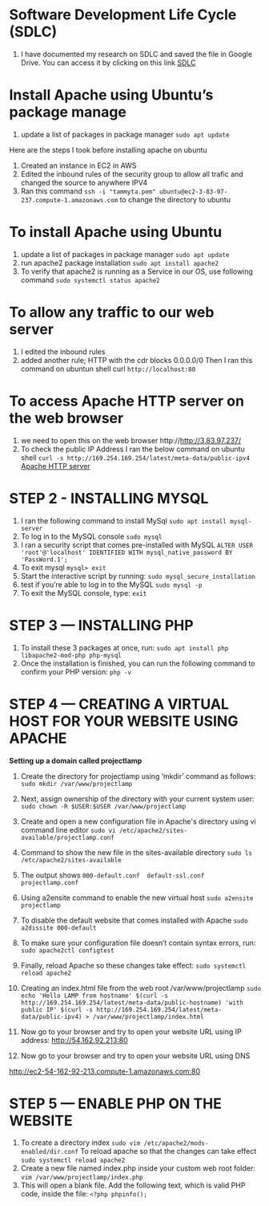 

# Software Development Life Cycle (SDLC)
1. I have documented my research on SDLC and saved the file in Google Drive. You can access it by clicking on this link 	[SDLC](https://docs.google.com/document/d/1JdCA-DxQSVqaUybwD0bQUlkJ2IcsJUSf/edit?usp=sharing&ouid=106659470577486106602&rtpof=true&sd=true)

# Install Apache using Ubuntu’s package manage
1. update a list of packages in package manager
	`sudo apt update`

Here are the steps I took before installing apache on ubuntu

1. Created an instance in EC2 in AWS
2. Edited the inbound rules of the  security group to allow all trafic and changed the source to anywhere IPV4 
3. Ran this command `ssh -i "tammyta.pem" ubuntu@ec2-3-83-97-237.compute-1.amazonaws.com`  to change the directory to ubuntu

# To install Apache using Ubuntu

1. update a list of packages in package manager
`sudo apt update`
2. run apache2 package installation
`sudo apt install apache2`
3. To verify that apache2 is running as a Service in our OS, use following command
`sudo systemctl status apache2`

# To allow any traffic to our web server
1. I edited the inbound rules
2. added another rule; HTTP with the cdr blocks 0.0.0.0/0
Then I ran this command on ubuntun shell curl `http://localhost:80`

# To access Apache HTTP server on the web browser
1. we need to open this on the web browser http://http://3.83.97.237/
2. To check the public IP Address 
I ran the below command on ubuntu shell
`curl -s http://169.254.169.254/latest/meta-data/public-ipv4`
[Apache HTTP server](http://3.83.97.237/)


# STEP 2 - INSTALLING MYSQL
1. I ran the following command to install MySql
`sudo apt install mysql-server`
2. To log in to the MySQL console
`sudo mysql`
3. I ran a security script that comes pre-installed with MySQL
`ALTER USER 'root'@'localhost' IDENTIFIED WITH mysql_native_password BY 'PassWord.1';`
4. To exit mysql
`mysql> exit`
5. Start the interactive script by running:
`sudo mysql_secure_installation`
6. test if you’re able to log in to the MySQL
`sudo mysql -p`
7. To exit the MySQL console, type:
`exit`

# STEP 3 — INSTALLING PHP
1. To install these 3 packages at once, run:
`sudo apt install php libapache2-mod-php php-mysql`
2. Once the installation is finished, you can run the following command to confirm your PHP version:
`php -v`

# STEP 4 — CREATING A VIRTUAL HOST FOR YOUR WEBSITE USING APACHE
**Setting up a domain called projectlamp**
1. Create the directory for projectlamp using ‘mkdir’ command as follows:
`sudo mkdir /var/www/projectlamp`

2. Next, assign ownership of the directory with your current system user:
`sudo chown -R $USER:$USER /var/www/projectlamp`
3. Create and open a new configuration file in Apache's directory using vi command line editor
`sudo vi /etc/apache2/sites-available/projectlamp.conf`
4. Command to show the new file in the sites-available directory
`sudo ls /etc/apache2/sites-available`
5. The output shows 
`000-default.conf  default-ssl.conf  projectlamp.conf`
6. Using a2ensite command to enable the new virtual host
`sudo a2ensite projectlamp`
7. To disable the default website that comes installed with Apache
`sudo a2dissite 000-default`
8. To make sure your configuration file doesn’t contain syntax errors, run:
`sudo apache2ctl configtest`
9. Finally, reload Apache so these changes take effect:
`sudo systemctl reload apache2`
10. Creating an index.html file from the web root /var/www/projectlamp
`sudo echo 'Hello LAMP from hostname' $(curl -s http://169.254.169.254/latest/meta-data/public-hostname) 'with public IP' $(curl -s http://169.254.169.254/latest/meta-data/public-ipv4) > /var/www/projectlamp/index.html`
11. Now go to your browser and try to open your website URL using IP address:
http://54.162.92.213:80
12. Now go to your browser and try to open your website URL using DNS

http://ec2-54-162-92-213.compute-1.amazonaws.com:80

# STEP 5 — ENABLE PHP ON THE WEBSITE
1. To create a directory index 
`sudo vim /etc/apache2/mods-enabled/dir.conf`
To reload apache so that the changes can take effect
`sudo systemctl reload apache2`
2. Create a new file named index.php inside your custom web root folder:
`vim /var/www/projectlamp/index.php`
3. This will open a blank file. Add the following text, which is valid PHP code, inside the file:
`<?php
phpinfo();`




